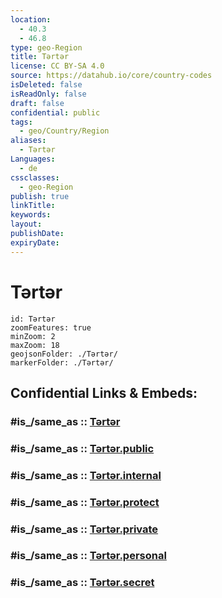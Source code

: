 ```yaml
---
location:
  - 40.3
  - 46.8
type: geo-Region
title: Tərtər
license: CC BY-SA 4.0
source: https://datahub.io/core/country-codes
isDeleted: false
isReadOnly: false
draft: false
confidential: public
tags:
  - geo/Country/Region
aliases:
  - Tərtər
Languages:
  - de
cssclasses:
  - geo-Region
publish: true
linkTitle:
keywords:
layout:
publishDate:
expiryDate:
---
```


# Tərtər

```leaflet
id: Tərtər
zoomFeatures: true 
minZoom: 2 
maxZoom: 18
geojsonFolder: ./Tərtər/
markerFolder: ./Tərtər/
```


## Confidential Links & Embeds: 

### #is_/same_as :: [Tərtər](/_Standards/Earth/Continent/Asia/Asia~North~West/Azerbaijan/Armenian_Enclaves/Nagorno-Karabakh/Tərtər.md) 

### #is_/same_as :: [Tərtər.public](/_public/Earth/Continent/Asia/Asia~North~West/Azerbaijan/Armenian_Enclaves/Nagorno-Karabakh/Tərtər.public.md) 

### #is_/same_as :: [Tərtər.internal](/_internal/Earth/Continent/Asia/Asia~North~West/Azerbaijan/Armenian_Enclaves/Nagorno-Karabakh/Tərtər.internal.md) 

### #is_/same_as :: [Tərtər.protect](/_protect/Earth/Continent/Asia/Asia~North~West/Azerbaijan/Armenian_Enclaves/Nagorno-Karabakh/Tərtər.protect.md) 

### #is_/same_as :: [Tərtər.private](/_private/Earth/Continent/Asia/Asia~North~West/Azerbaijan/Armenian_Enclaves/Nagorno-Karabakh/Tərtər.private.md) 

### #is_/same_as :: [Tərtər.personal](/_personal/Earth/Continent/Asia/Asia~North~West/Azerbaijan/Armenian_Enclaves/Nagorno-Karabakh/Tərtər.personal.md) 

### #is_/same_as :: [Tərtər.secret](/_secret/Earth/Continent/Asia/Asia~North~West/Azerbaijan/Armenian_Enclaves/Nagorno-Karabakh/Tərtər.secret.md)

